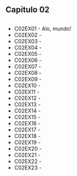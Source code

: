 ## Capitulo 02 

##

- C02EX01 - Alo, mundo!
- C02EX02 - 
- C02EX03 - 
- C02EX04 - 
- C02EX05 - 
- C02EX06 - 
- C02EX07 - 
- C02EX08 - 
- C02EX09 - 
- C02EX10 - 
- C02EX11 - 
- C02EX12 - 
- C02EX13 - 
- C02EX14 - 
- C02EX15 - 
- C02EX16 -
- C02EX17 - 
- C02EX18 - 
- C02EX19 -
- C02EX20 - 
- C02EX21 - 
- C02EX22 - 
- C02EX23 -

